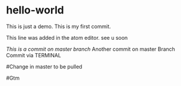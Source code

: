 # hello-world
This is just a demo.
This is my first commit.

This line was added in the atom editor.
see u soon

*This is a commit on master branch*
Another commit on master Branch
Commit via TERMINAL

#Change in master to be pulled

#Gtm
